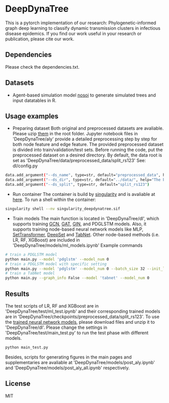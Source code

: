 # DeepDynaTree

This is a pytorch implementation of our research: 
Phylogenetic-informed graph deep learning to classify dynamic transmission clusters in infectious disease epidemics.
If you find our work useful in your research or publication, please cite our work.

## Dependencies
Please check the dependencies.txt.

## Datasets

- Agent-based simulation model [nosoi] to generate simulated trees and input datatables in R.

## Usage examples
 - Preparing dataset
Both original and preprocessed datasets are avaliable. Please uzip [them] in the root folder. Jupyter notebook files in 'DeepDynaTree/aly' provide a detailed preprocessing step by step for both node feature and edge feature. The provided preprocessed dataset is divided into train/validation/test sets.
Before running the code, put the preprocessed dataset on a desired directory. By default, the data root is set as 'DeepDynaTree/data/preprocessed_data/split_rs123'
See: dl/config.py
```sh
data.add_argument("--ds_name", type=str, default="preprocessed_data", help="The name of dataset")
data.add_argument("--ds_dir", type=str, default="../data/", help="The base folder for data")
data.add_argument("--ds_split", type=str, default="split_rs123")
```

 - Run container
The container is build by [singularity] and is avaliable at [here]. To run a shell within the container:
```sh
singularity shell --nv singularity_deepdynatree.sif    
```

 - Train models
The main function is located in 'DeepDynaTree/dl', which supports training [GCN], [GAT], [GIN], and PDGLSTM models. Also, it supports training node-based neural network models like MLP, [SetTransformer], [DeepSet] and [TabNet].
Other node-based methods (i.e. LR, RF, XGBoost) are included in 'DeepDynaTree/models/ml_models.ipynb'
Example commands 
```sh
# train a PDGLSTM model
python main.py --model 'pdglstm' --model_num 0
# train a PDGLSTM model with specific setting
python main.py --model 'pdglstm' --model_num 0 --batch_size 32 --init_lr 0.001 --min_lr 1e-6 --lr_decay_rate 0.1
# train a TabNet model
python main.py --graph_info False --model 'tabnet' --model_num 0
```

## Results
The test scripts of LR, RF and XGBoost are in 'DeepDynaTree/test/ml_test.ipynb' and their corresponding trained models are in 'DeepDynaTree/checkpoints/preprocessed_data/split_rs123'.
To use the [trained neural network models], please download files and unzip it to 'DeepDynaTree/dl'.
Please change the settings in 'DeepDynaTree/test/main_test.py' to run the test phase with different models.
```sh
python main_test.py
```
Besides, scripts for generating figures in the main pages and supplementaries are avaliable at 'DeepDynaTree/models/post_aly.ipynb' and 'DeepDynaTree/models/post_aly_all.ipynb' respectively.
## License

MIT


[//]: # (These are reference links used in the body of this note and get stripped out when the markdown processor does its job. There is no need to format nicely because it shouldn't be seen. Thanks SO - http://stackoverflow.com/questions/4823468/store-comments-in-markdown-syntax)

   [nosoi]: <https://github.com/slequime/nosoi>
   [singularity]: <https://sylabs.io/guides/3.9/user-guide/>
   [here]: <https://genome.ufl.edu/download/ddt/singularity_deepdynatree.sif>
   [them]: <https://genome.ufl.edu/download/ddt/data.zip>
   [trained neural network models]: <https://genome.ufl.edu/download/ddt/trained-models.zip>
   [SetTransformer]: <http://proceedings.mlr.press/v97/lee19d.html>
   [DeepSet]: <https://doi.org/10.48550/arXiv.1703.06114>
   [TabNet]: <https://doi.org/10.48550/arXiv.1908.07442>
   [GCN]: <https://doi.org/10.48550/arXiv.1609.02907>
   [GAT]: <https://doi.org/10.48550/arXiv.1710.10903>
   [GIN]: <https://doi.org/10.48550/arXiv.1810.00826>
   
